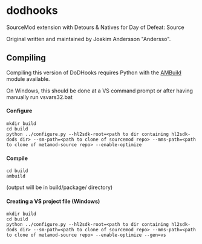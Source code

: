 # dodhooks
SourceMod extension with Detours &amp; Natives for Day of Defeat: Source

Original written and maintained by Joakim Andersson "Andersso".

## Compiling ##

Compiling this version of DoDHooks requires Python with the [AMBuild](https://github.com/alliedmodders/ambuild) module available.

On Windows, this should be done at a VS command prompt or after having manually run vsvars32.bat

#### Configure ####
```
mkdir build
cd build
python ../configure.py --hl2sdk-root=<path to dir containing hl2sdk-dods dir> --sm-path=<path to clone of sourcemod repo> --mms-path=<path to clone of metamod-source repo> --enable-optimize
```

#### Compile ####
```
cd build
ambuild
```

(output will be in build/package/ directory)

#### Creating a VS project file (Windows) ####
```
mkdir build
cd build
python ../configure.py --hl2sdk-root=<path to dir containing hl2sdk-dods dir> --sm-path=<path to clone of sourcemod repo> --mms-path=<path to clone of metamod-source repo> --enable-optimize --gen=vs
```
